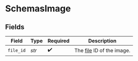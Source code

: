 # SchemasImage


## Fields

| Field                                                  | Type                                                   | Required                                               | Description                                            |
| ------------------------------------------------------ | ------------------------------------------------------ | ------------------------------------------------------ | ------------------------------------------------------ |
| `file_id`                                              | *str*                                                  | :heavy_check_mark:                                     | The [file](/docs/api-reference/files) ID of the image. |